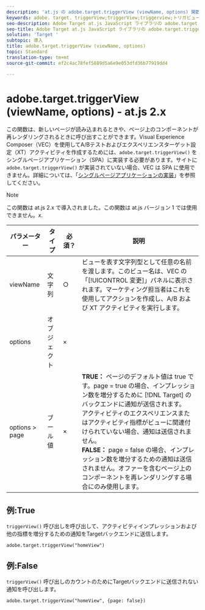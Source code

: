 ```yaml
---
description: 'at.js の adobe.target.triggerView (viewName, options) 関数について説明します。 '
keywords: adobe. target. triggerView;triggerView;triggerview;トリガビュー;at. js;関数、関数;viewName;viewname;ビュー名
seo-description: Adobe Target at.js JavaScript ライブラリの adobe.target.triggerView (viewName, options) 関数について説明します。
seo-title: Adobe Target at.js JavaScript ライブラリの adobe.target.triggerView (viewName, options) 関数について説明します。
solution: 'Target '
subtopic: 導入
title: adobe.target.triggerView (viewName, options)
topic: Standard
translation-type: tm+mt
source-git-commit: ef2c4ac78fef5889d5a6e9e053dfd36b77919dd4

---
```



# adobe.target.triggerView (viewName, options) - at.js 2.x

この関数は、新しいページが読み込まれるときや、ページ上のコンポーネントが再レンダリングされるときに呼び出すことができます。Visual Experience Composer（VEC）を使用してA/Bテストおよびエクスペリエンスターゲット設定（XT）アクティビティを作成するためには、`adobe.target.triggerView()` をシングルページアプリケーション（SPA）に実装する必要があります。サイトに `adobe.target.triggerView()` が実装されていない場合、VEC は SPA に使用できません。詳細については、「[シングルページアプリケーションの実装](/help/c-implementing-target/c-implementing-target-for-client-side-web/how-to-deployatjs/target-atjs-single-page-application.md)」を参照してください。

>[!NOTE]
>
>この関数は at.js 2.x で導入されました。この関数は at.js バージョン 1 では使用できません。*x*.

| パラメーター | タイプ | 必須？ | 説明 |
| --- | --- | --- | --- |
| viewName | 文字列 | ○ | ビューを表す文字列型として任意の名前を渡します。このビュー名は、VEC の「[!UICONTROL 変更]」パネルに表示されます。マーケティング担当者はこれを使用してアクションを作成し、A/B および XT アクティビティを実行します。 |
| options | オブジェクト | × |  |
| options &gt; page | ブール値 | × | **TRUE：** ページのデフォルト値は true です。page = true の場合、インプレッション数を増分するために [!DNL Target] のバックエンドに通知が送信されます。<br>アクティビティのエクスペリエンスまたはアクティビティ指標がビューに関連付けられていない場合、通知は送信されません。<br>**FALSE：** page = false の場合、インプレッション数を増分するための通知は送信されません。オファーを含むページ上のコンポーネントを再レンダリングする場合にのみ使用します。 |

## 例:True

`triggerView()` 呼び出しを呼び出して、アクティビティインプレッションおよび他の指標を増分するための通知をTargetバックエンドに送信します。

```
adobe.target.triggerView("homeView")
```

## 例:False

`triggerView()` 呼び出しのカウントのためにTargetバックエンドに送信されない通知を呼び出します。

```
adobe.target.triggerView("homeView", {page: false})
```
